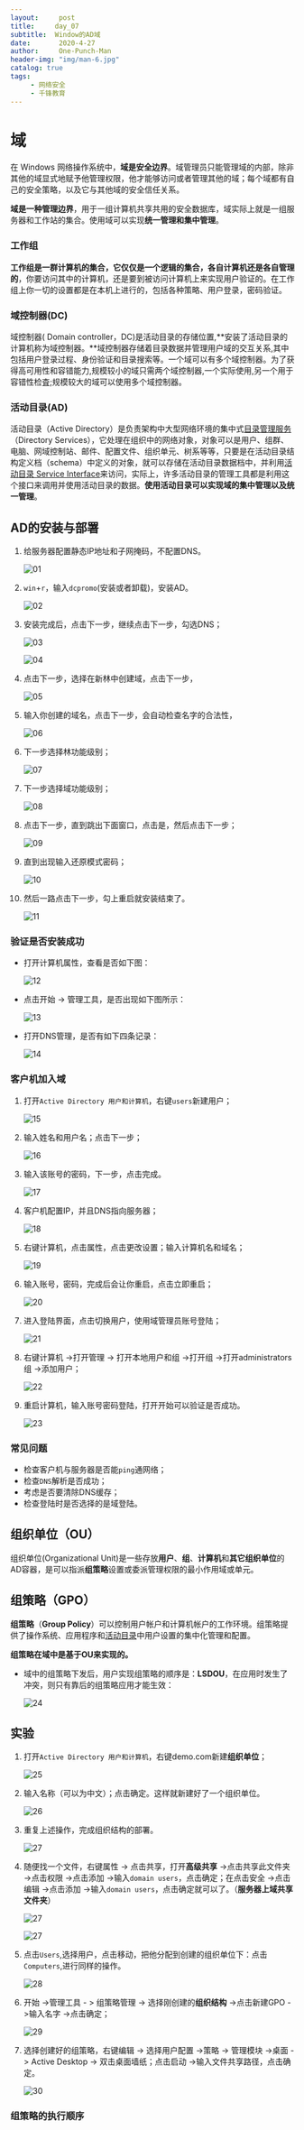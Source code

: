 ```yaml
---
layout:     post
title:     day_07
subtitle:  Window的AD域
date:       2020-4-27
author:     One-Punch-Man
header-img: "img/man-6.jpg"
catalog: true
tags: 
     - 网络安全
     - 千锋教育
---
```


# 域

在 Windows 网络操作系统中，**域是安全边界**。域管理员只能管理域的内部，除非其他的域显式地赋予他管理权限，他才能够访问或者管理其他的域；每个域都有自己的安全策略，以及它与其他域的安全信任关系。

**域是一种管理边界**，用于一组计算机共享共用的安全数据库，域实际上就是一组服务器和工作站的集合。使用域可以实现**统一管理和集中管理**。

### 工作组

**工作组是一群计算机的集合，它仅仅是一个逻辑的集合，各自计算机还是各自管理的**，你要访问其中的计算机，还是要到被访问计算机上来实现用户验证的。在工作组上你一切的设置都是在本机上进行的，包括各种策略、用户登录，密码验证。

### 域控制器(DC)

域控制器( Domain controller，DC)是活动目录的存储位置,**安装了活动目录的计算机称为域控制器。**域控制器存储着目录数据并管理用户域的交互关系,其中包括用户登录过程、身份验证和目录搜索等。一个域可以有多个域控制器。为了获得高可用性和容错能力,规模较小的域只需两个域控制器,一个实际使用,另一个用于容错性检査;规模较大的域可以使用多个域控制器。

### 活动目录(AD)

活动目录（Active Directory）是负责架构中大型网络环境的集中式[目录管理服务](https://zh.wikipedia.org/wiki/目錄服務)（Directory Services），它处理在组织中的网络对象，对象可以是用户、组群、电脑、网域控制站、邮件、配置文件、组织单元、树系等等，只要是在活动目录结构定义档（schema）中定义的对象，就可以存储在活动目录数据档中，并利用[活动目录 Service Interface](https://zh.wikipedia.org/wiki/Active_Directory_Service_Interface)来访问，实际上，许多活动目录的管理工具都是利用这个接口来调用并使用活动目录的数据。**使用活动目录可以实现域的集中管理以及统一管理**。

## AD的安装与部署

1. 给服务器配置静态IP地址和子网掩码，不配置DNS。

   ![01](\img\day_07_01.png)

2. `win`+`r`，输入`dcpromo`(安装或者卸载)，安装AD。

   ![02](\img\day_07_02.png)

3. 安装完成后，点击下一步，继续点击下一步，勾选DNS；

   ![03](\img\day_07_03.png)

   ![04](\img\day_07_04.png)

4. 点击下一步，选择在新林中创建域，点击下一步，

   ![05](\img\day_07_05.png)

5. 输入你创建的域名，点击下一步，会自动检查名字的合法性，

   ![06](\img\day_07_06.png)

6. 下一步选择林功能级别；

   ![07](\img\day_07_07.png)

7. 下一步选择域功能级别；

   ![08](\img\day_07_08.png)

8. 点击下一步，直到跳出下面窗口，点击是，然后点击下一步；

   ![09](\img\day_07_09.png)

9. 直到出现输入还原模式密码；

   ![10](\img\day_07_10.png)

10. 然后一路点击下一步，勾上重启就安装结束了。

    ![11](\img\day_07_11.png)

### 验证是否安装成功

- 打开计算机属性，查看是否如下图：

  ![12](\img\day_07_12.png)

- 点击开始 -> 管理工具，是否出现如下图所示：

  ![13](\img\day_07_13.png)

- 打开DNS管理，是否有如下四条记录：

  ![14](\img\day_07_14.png)

### 客户机加入域

1. 打开`Active Directory 用户和计算机`，右键`users`新建用户；

   ![15](\img\day_07_15.png)

2. 输入姓名和用户名；点击下一步；

   ![16](\img\day_07_16.png)

3. 输入该账号的密码，下一步，点击完成。

   ![17](\img\day_07_17.png)

4. 客户机配置IP，并且DNS指向服务器；

   ![18](\img\day_07_18.png)

5. 右键计算机，点击属性，点击更改设置；输入计算机名和域名；

   ![19](\img\day_07_19.png)

6. 输入账号，密码，完成后会让你重启，点击立即重启；

   ![20](\img\day_07_20.png)

7. 进入登陆界面，点击切换用户，使用域管理员账号登陆；

   ![21](\img\day_07_21.png)

8. 右键计算机 ->打开管理 -> 打开本地用户和组 ->打开组 ->打开administrators组 ->添加用户；

   ![22](\img\day_07_22.png)

9. 重启计算机，输入账号密码登陆，打开开始可以验证是否成功。

   ![23](\img\day_07_23.png)

### 常见问题

- 检查客户机与服务器是否能`ping`通网络；
- 检查`DNS`解析是否成功；
- 考虑是否要清除DNS缓存；
- 检查登陆时是否选择的是域登陆。

## 组织单位（OU）

组织单位(Organizational Unit)是一些存放**用户**、**组**、**计算机**和**其它组织单位**的AD容器，是可以指派**组策略**设置或委派管理权限的最小作用域或单元。

## 组策略（GPO）

**组策略**（**Group Policy**）可以控制用户帐户和计算机帐户的工作环境。组策略提供了操作系统、应用程序和[活动目录](https://baike.baidu.com/item/活动目录)中用户设置的集中化管理和配置。

**组策略在域中是基于OU来实现的。**

- 域中的组策略下发后，用户实现组策略的顺序是：**LSDOU**，在应用时发生了冲突，则只有靠后的组策略应用才能生效：

  ![24](\img\day_07_24.png)

## 实验

1. 打开`Active Directory 用户和计算机`，右键demo.com新建**组织单位**；

   ![25](\img\day_07_25.png)

2. 输入名称（可以为中文）；点击确定。这样就新建好了一个组织单位。

   ![26](\img\day_07_26.png)

3. 重复上述操作，完成组织结构的部署。

   ![27](\img\day_07_27.png)

4. 随便找一个文件，右键属性 -> 点击共享，打开**高级共享** ->点击共享此文件夹 ->点击权限 ->点击添加 ->输入`domain users`，点击确定；在点击安全 ->点击编辑 ->点击添加 ->输入`domain users`，点击确定就可以了。（**服务器上域共享文件夹**）

   ![27](\img\day_07_31.png)

   ![27](\img\day_07_32.png)

5. 点击`Users`,选择用户，点击移动，把他分配到创建的组织单位下：点击`Computers`,进行同样的操作。

   ![28](\img\day_07_28.png)

6. 开始 ->管理工具 - >  组策略管理 -> 选择刚创建的**组织结构** ->点击新建GPO ->输入名字 ->点击确定；

   ![29](\img\day_07_29.png)

7. 选择创建好的组策略，右键编辑 -> 选择用户配置 ->策略 -> 管理模块 ->桌面 -> Active Desktop -> 双击桌面墙纸；点击启动 ->输入文件共享路径，点击确定。

   ![30](\img\day_07_30.png)

### 组策略的执行顺序